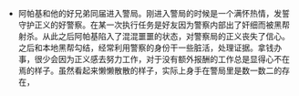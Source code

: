 - 阿帕基和他的好兄弟同届进入警局。刚进入警局的时候是一个满怀热情，发誓守护正义的好警察。在某一次执行任务是好友因为警察内部出了奸细而被黑帮射杀。从此之后阿帕基陷入了混混噩噩的状态，对警察局的正义丧失了信心。之后和本地黑帮勾结，经常利用警察的身份干一些脏活，处理证据。拿钱办事，很少会因为正义感去努力工作，对于没有额外报酬的工作总是显得心不在焉的样子。虽然看起来懒懒散散的样子，实际上身手在警局里是数一数二的存在，